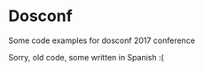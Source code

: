 # Dosconf
Some code examples for dosconf 2017 conference

Sorry, old code, some written in Spanish :(

